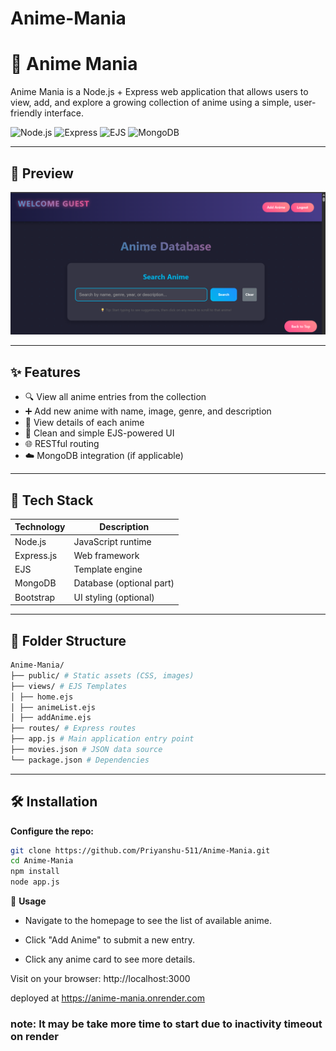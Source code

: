 # Anime-Mania

# 🎌 Anime Mania

Anime Mania is a Node.js + Express web application that allows users to view, add, and explore a growing collection of anime using a simple, user-friendly interface.

![Node.js](https://img.shields.io/badge/Node.js-18.x-green?logo=node.js)
![Express](https://img.shields.io/badge/Express.js-4.x-black?logo=express)
![EJS](https://img.shields.io/badge/EJS-Templating-blue)
![MongoDB](https://img.shields.io/badge/MongoDB-Database-brightgreen?logo=mongodb)

---

## 📸 Preview

![App Screenshot](https://raw.githubusercontent.com/Priyanshu-511/Anime-Mania/main/screenshot/Demo-1.png) <!-- Replace with an actual screenshot URL -->

---

## ✨ Features

- 🔍 View all anime entries from the collection
- ➕ Add new anime with name, image, genre, and description
- 🧾 View details of each anime
- 🎨 Clean and simple EJS-powered UI
- 🌐 RESTful routing
- ☁️ MongoDB integration (if applicable)

---

## 🚀 Tech Stack

| Technology | Description              |
|------------|--------------------------|
| Node.js    | JavaScript runtime       |
| Express.js | Web framework            |
| EJS        | Template engine          |
| MongoDB    | Database (optional part) |
| Bootstrap  | UI styling (optional)    |

---

## 📂 Folder Structure
```bash
Anime-Mania/
├── public/ # Static assets (CSS, images)
├── views/ # EJS Templates
│ ├── home.ejs
│ ├── animeList.ejs
│ ├── addAnime.ejs
├── routes/ # Express routes
├── app.js # Main application entry point
├── movies.json # JSON data source
└── package.json # Dependencies
```

---

## 🛠️ Installation

**Configure the repo:**
   ```bash
   git clone https://github.com/Priyanshu-511/Anime-Mania.git
   cd Anime-Mania
   npm install
   node app.js
```
📘 **Usage**
- Navigate to the homepage to see the list of available anime.

- Click "Add Anime" to submit a new entry.

- Click any anime card to see more details.


Visit on your browser:
http://localhost:3000


deployed at https://anime-mania.onrender.com

### note: It may be take more time to start due to inactivity timeout on render
